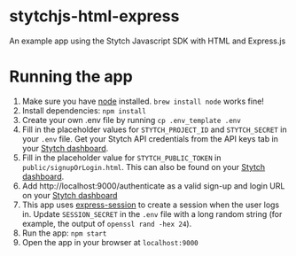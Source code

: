# stytchjs-html-express

An example app using the Stytch Javascript SDK with HTML and Express.js

# Running the app

1. Make sure you have [node](https://nodejs.org/en/) installed. `brew install node` works fine!
2. Install dependencies: `npm install`
3. Create your own .env file by running `cp .env_template .env`
4. Fill in the placeholder values for `STYTCH_PROJECT_ID` and `STYTCH_SECRET` in your `.env` file. Get your Stytch API credentials from the API keys tab in your [Stytch dashboard](https://stytch.com/dashboard/api-keys).
5. Fill in the placeholder value for `STYTCH_PUBLIC_TOKEN` in `public/signupOrLogin.html`. This can also be found on your [Stytch dashboard](https://stytch.com/dashboard).
6. Add http://localhost:9000/authenticate as a valid sign-up and login URL on your [Stytch dashboard](https://stytch.com/dashboard/magic-link-urls)
7. This app uses [express-session](https://github.com/expressjs/session#secret) to create a session when the user logs in. Update `SESSION_SECRET` in the `.env` file with a long random string (for example, the output of `openssl rand -hex 24`).
8. Run the app: `npm start`
9. Open the app in your browser at `localhost:9000`
